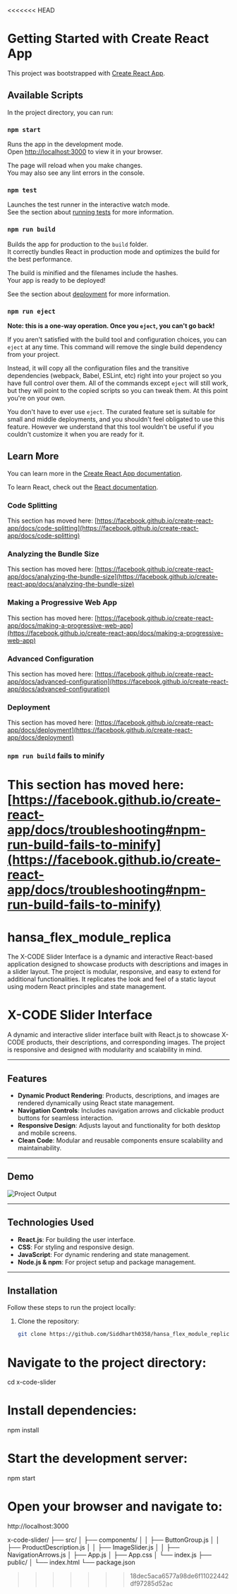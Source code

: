 <<<<<<< HEAD
# Getting Started with Create React App

This project was bootstrapped with [Create React App](https://github.com/facebook/create-react-app).

## Available Scripts

In the project directory, you can run:

### `npm start`

Runs the app in the development mode.\
Open [http://localhost:3000](http://localhost:3000) to view it in your browser.

The page will reload when you make changes.\
You may also see any lint errors in the console.

### `npm test`

Launches the test runner in the interactive watch mode.\
See the section about [running tests](https://facebook.github.io/create-react-app/docs/running-tests) for more information.

### `npm run build`

Builds the app for production to the `build` folder.\
It correctly bundles React in production mode and optimizes the build for the best performance.

The build is minified and the filenames include the hashes.\
Your app is ready to be deployed!

See the section about [deployment](https://facebook.github.io/create-react-app/docs/deployment) for more information.

### `npm run eject`

**Note: this is a one-way operation. Once you `eject`, you can't go back!**

If you aren't satisfied with the build tool and configuration choices, you can `eject` at any time. This command will remove the single build dependency from your project.

Instead, it will copy all the configuration files and the transitive dependencies (webpack, Babel, ESLint, etc) right into your project so you have full control over them. All of the commands except `eject` will still work, but they will point to the copied scripts so you can tweak them. At this point you're on your own.

You don't have to ever use `eject`. The curated feature set is suitable for small and middle deployments, and you shouldn't feel obligated to use this feature. However we understand that this tool wouldn't be useful if you couldn't customize it when you are ready for it.

## Learn More

You can learn more in the [Create React App documentation](https://facebook.github.io/create-react-app/docs/getting-started).

To learn React, check out the [React documentation](https://reactjs.org/).

### Code Splitting

This section has moved here: [https://facebook.github.io/create-react-app/docs/code-splitting](https://facebook.github.io/create-react-app/docs/code-splitting)

### Analyzing the Bundle Size

This section has moved here: [https://facebook.github.io/create-react-app/docs/analyzing-the-bundle-size](https://facebook.github.io/create-react-app/docs/analyzing-the-bundle-size)

### Making a Progressive Web App

This section has moved here: [https://facebook.github.io/create-react-app/docs/making-a-progressive-web-app](https://facebook.github.io/create-react-app/docs/making-a-progressive-web-app)

### Advanced Configuration

This section has moved here: [https://facebook.github.io/create-react-app/docs/advanced-configuration](https://facebook.github.io/create-react-app/docs/advanced-configuration)

### Deployment

This section has moved here: [https://facebook.github.io/create-react-app/docs/deployment](https://facebook.github.io/create-react-app/docs/deployment)

### `npm run build` fails to minify

This section has moved here: [https://facebook.github.io/create-react-app/docs/troubleshooting#npm-run-build-fails-to-minify](https://facebook.github.io/create-react-app/docs/troubleshooting#npm-run-build-fails-to-minify)
=======
# hansa_flex_module_replica
The X-CODE Slider Interface is a dynamic and interactive React-based application designed to showcase products with descriptions and images in a slider layout. The project is modular, responsive, and easy to extend for additional functionalities. It replicates the look and feel of a static layout using modern React principles and state management.
# X-CODE Slider Interface

A dynamic and interactive slider interface built with React.js to showcase X-CODE products, their descriptions, and corresponding images. The project is responsive and designed with modularity and scalability in mind.

---

## Features

- **Dynamic Product Rendering**: Products, descriptions, and images are rendered dynamically using React state management.
- **Navigation Controls**: Includes navigation arrows and clickable product buttons for seamless interaction.
- **Responsive Design**: Adjusts layout and functionality for both desktop and mobile screens.
- **Clean Code**: Modular and reusable components ensure scalability and maintainability.

---

## Demo

![Project Output](assets/output.png)

---

## Technologies Used

- **React.js**: For building the user interface.
- **CSS**: For styling and responsive design.
- **JavaScript**: For dynamic rendering and state management.
- **Node.js & npm**: For project setup and package management.

---

## Installation

Follow these steps to run the project locally:

1. Clone the repository:
   ```bash
   git clone https://github.com/Siddharth0358/hansa_flex_module_replica.git
   
# Navigate to the project directory:
cd x-code-slider

# Install dependencies:
npm install

# Start the development server:
npm start

# Open your browser and navigate to:
http://localhost:3000


x-code-slider/
├── src/
│   ├── components/
│   │   ├── ButtonGroup.js
│   │   ├── ProductDescription.js
│   │   ├── ImageSlider.js
│   │   ├── NavigationArrows.js
│   ├── App.js
│   ├── App.css
│   └── index.js
├── public/
│   └── index.html
└── package.json
>>>>>>> 18dec5aca6577a98de6f11022442df97285d52ac
